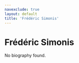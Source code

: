```yaml
---
navexclude: true
layout: default
title: 'Frédéric Simonis'
---
```


# Frédéric Simonis

No biography found.